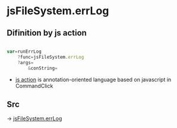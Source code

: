# jsFileSystem.errLog

## Difinition by js action

```js.js

var=runErrLog
	?func=jsFileSystem.errLog
	?args=
		&conString=
```

- [js action](#) is annotation-oriented language based on javascript in CommandClick

## Src

-> [jsFileSystem.errLog](https://github.com/puutaro/CommandClick/blob/master/app/src/main/java/com/puutaro/commandclick/fragment_lib/terminal_fragment/js_interface/file/JsFileSystem.kt#L126)


